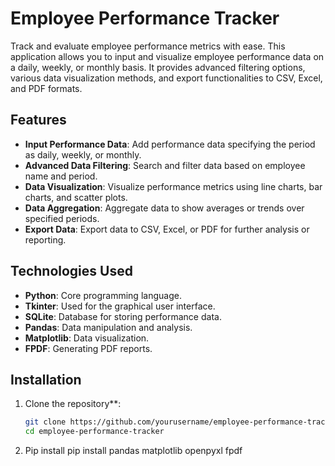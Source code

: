 # Employee Performance Tracker

Track and evaluate employee performance metrics with ease. This application allows you to input and visualize employee performance data on a daily, weekly, or monthly basis. It provides advanced filtering options, various data visualization methods, and export functionalities to CSV, Excel, and PDF formats.

## Features

- **Input Performance Data**: Add performance data specifying the period as daily, weekly, or monthly.
- **Advanced Data Filtering**: Search and filter data based on employee name and period.
- **Data Visualization**: Visualize performance metrics using line charts, bar charts, and scatter plots.
- **Data Aggregation**: Aggregate data to show averages or trends over specified periods.
- **Export Data**: Export data to CSV, Excel, or PDF for further analysis or reporting.

## Technologies Used

- **Python**: Core programming language.
- **Tkinter**: Used for the graphical user interface.
- **SQLite**: Database for storing performance data.
- **Pandas**: Data manipulation and analysis.
- **Matplotlib**: Data visualization.
- **FPDF**: Generating PDF reports.

## Installation

1. Clone the repository**:
   ```bash
   git clone https://github.com/yourusername/employee-performance-tracker.git
   cd employee-performance-tracker

2. Pip install
   pip install pandas matplotlib openpyxl fpdf
